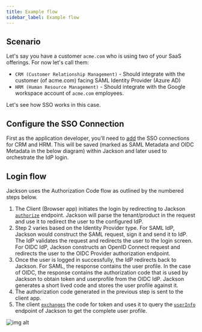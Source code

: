 ```yaml
---
title: Example flow
sidebar_label: Example flow
---
```


## Scenario

Let's say you have a customer `acme.com` who is using two of your SaaS offerings. For now let's call them:

- `CRM (Customer Relationship Management)` - Should integrate with the customer (of acme.com) facing SAML Identity Provider (Azure AD)
- `HRM (Human Resource Management)` - Should integrate with the Google workspace account of `acme.com` employees.

Let's see how SSO works in this case.

## Configure the SSO Connection

First as the application developer, you'll need to [add](./index.md#21-add-connection) the SSO connections for CRM and HRM. This will be saved (marked as SAML Metadata and OIDC Metadata in the below diagram) within Jackson and later used to orchestrate the IdP login.

## Login flow

Jackson uses the Authorization Code flow as outlined by the numbered steps below.

1. The Client (Browser app) initiates the login by redirecting to Jackson [`authorize`](./index.md#31-authorize) endpoint. Jackson will parse the tenant/product in the request and use it to redirect the user to the configured IdP.
2. Step 2 varies based on the Identity Provider type. For SAML IdP, Jackson would construct the SAML request, sign it and send it to IdP. The IdP validates the request and redirects the user to the login screen. For OIDC IdP, Jackson constructs an OpenID Connect request and redirects the user to the OIDC Provider authorization endpoint.
3. Once the user is logged in successfully, the IdP redirects back to Jackson. For SAML, the response contains the user profile. In the case of OIDC, the response contains the authorization code that is used by Jackson to obtain token and userprofile from the OIDC IdP. Jackson generates a short lived code and stores the user profile against it.
4. The authorization code generated in the previous step is sent to the client app.
5. The client [`exchanges`](./index.md#32-code-exchange) the code for token and uses it to query the [`userInfo`](./index.md#33-profile-request) endpoint of Jackson to get the complete user profile.

![img alt](/images/docs/jackson/sso-flow.png)

